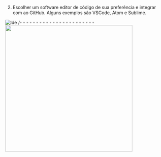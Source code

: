 2) Escolher um software editor de código de sua preferência e integrar com ao GitHub. Alguns exemplos são VSCode, Atom e Sublime.

![Ide](<ref_ide.jpg>)
/- - - - - - - - - - - - - - - - - - - - - - -\
<img src="./evidencias/ref_ide.jpg" width="400">